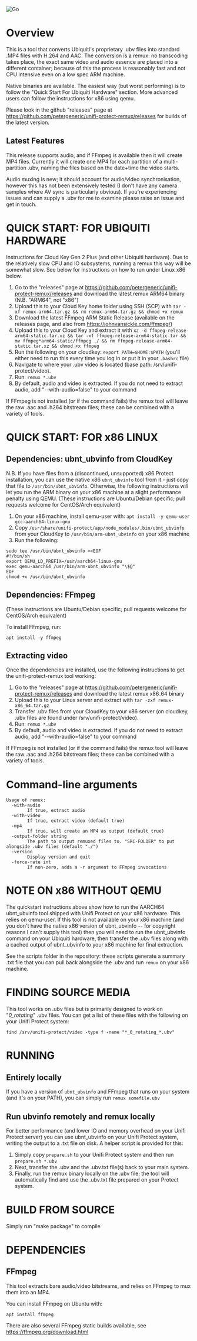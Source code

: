 ![Go](https://github.com/petergeneric/unifi-protect-remux/workflows/Go/badge.svg)

Overview
========

This is a tool that converts Ubiquiti's proprietary .ubv files into standard .MP4 files with H.264 and AAC. The conversion is a remux: no transcoding takes place, the exact same video and audio essence are placed into a different container; because of this the process is reasonably fast and not CPU intensive even on a low spec ARM machine.

Native binaries are available. The easiest way (but worst performing) is to follow the "Quick Start For Ubiquiti Hardware" section. More advanced users can follow the instructions for x86 using qemu.

Please look in the github "releases" page at https://github.com/petergeneric/unifi-protect-remux/releases for builds of the latest version.

Latest Features
---------------
This release supports audio, and if FFmpeg is available then it will create MP4 files. Currently it will create one MP4 for each partition of a multi-partition .ubv, naming the files based on the date+time the video starts.

Audio muxing is new; it should account for audio/video synchronisation, however this has not been extensively tested (I don't have any camera samples where AV sync is particularly obvious). If you're experiencing issues and can supply a .ubv for me to examine please raise an issue and get in touch.


QUICK START: FOR UBIQUITI HARDWARE
==================================
Instructions for Cloud Key Gen 2 Plus (and other Ubiquiti hardware). Due to the relatively slow CPU and IO subsystems, running a remux this way will be somewhat slow. See below for instructions on how to run under Linux x86 below.

1. Go to the "releases" page at https://github.com/petergeneric/unifi-protect-remux/releases and download the latest remux ARM64 binary (N.B. "ARM64", not "x86")
2. Upload this to your Cloud Key home folder using SSH (SCP) with ```tar -xf remux-arm64.tar.gz && rm remux-arm64.tar.gz && chmod +x remux```
3. Download the latest FFmpeg ARM Static Release (available on the releases page, and also from https://johnvansickle.com/ffmpeg/)
4. Upload this to your Cloud Key and extract it with ```xz -d ffmpeg-release-arm64-static.tar.xz && tar -xf ffmpeg-release-arm64-static.tar && mv ffmpeg*arm64-static/ffmpeg ./ && rm ffmpeg-release-arm64-static.tar.xz && chmod +x ffmpeg```
5. Run the following on your cloudkey: ```export PATH=$HOME:$PATH``` (you'll either need to run this every time you log in or put it in your ```.bashrc``` file)
6. Navigate to where your .ubv video is located (base path: /srv/unifi-protect/video).
7. Run: ```remux *.ubv```
8. By default, audio and video is extracted. If you do not need to extract audio, add "--with-audio=false" to your command

If FFmpeg is not installed (or if the command fails) the remux tool will leave the raw .aac and .h264 bitstream files; these can be combined with a variety of tools. 


QUICK START: FOR x86 LINUX
==========================

Dependencies: ubnt_ubvinfo from CloudKey
----------------------------------------
N.B. If you have files from a (discontinued, unsupported) x86 Protect installation, you can use the native x86 ```ubnt_ubvinfo``` tool from it - just copy that file to ```/usr/bin/ubnt_ubvinfo```. Otherwise, the following instructions will let you run the ARM binary on your x86 machine at a slight performance penalty using QEMU.
(These instructions are Ubuntu/Debian specific; pull requests welcome for CentOS/Arch equivalent)

1. On your x86 machine, install qemu-user with: ```apt install -y qemu-user gcc-aarch64-linux-gnu```
2. Copy ```/usr/share/unifi-protect/app/node_modules/.bin/ubnt_ubvinfo``` from your CloudKey to ```/usr/bin/arm-ubnt_ubvinfo``` on your x86 machine
3. Run the following:
```
sudo tee /usr/bin/ubnt_ubvinfo <<EOF
#!/bin/sh
export QEMU_LD_PREFIX=/usr/aarch64-linux-gnu
exec qemu-aarch64 /usr/bin/arm-ubnt_ubvinfo "\$@"
EOF
chmod +x /usr/bin/ubnt_ubvinfo
```

Dependencies: FFmpeg
------------------------
(These instructions are Ubuntu/Debian specific; pull requests welcome for CentOS/Arch equivalent)

To install FFmpeg, run:
```
apt install -y ffmpeg
```

Extracting video
----------------
Once the dependencies are installed, use the following instructions to get the unifi-protect-remux tool working:

1. Go to the "releases" page at https://github.com/petergeneric/unifi-protect-remux/releases and download the latest remux x86_64 binary
2. Upload this to your Linux server and extract with ```tar -zxf remux-x86_64.tar.gz```
3. Transfer .ubv files from your CloudKey to your x86 server (on cloudkey, .ubv files are found under /srv/unifi-protect/video).
4. Run: ```remux *.ubv```
5. By default, audio and video is extracted. If you do not need to extract audio, add "--with-audio=false" to your command

If FFmpeg is not installed (or if the command fails) the remux tool will leave the raw .aac and .h264 bitstream files; these can be combined with a variety of tools. 


Command-line arguments
======================

```
Usage of remux:
  -with-audio
    	If true, extract audio
  -with-video
    	If true, extract video (default true)
  -mp4
    	If true, will create an MP4 as output (default true)
  -output-folder string
    	The path to output remuxed files to. "SRC-FOLDER" to put alongside .ubv files (default "./")
  -version
    	Display version and quit
  -force-rate int
    	If non-zero, adds a -r argument to FFmpeg invocations
```

NOTE ON x86 WITHOUT QEMU
=======================

The quickstart instructions above show how to run the AARCH64 ubnt_ubvinfo tool shipped with Unifi Protect on your x86 hardware. This relies on qemu-user. If this tool is not available on your x86 machine (and you don't have the native x86 version of ubnt_ubvinfo -- for copyright reasons I can't supply this tool) then you will need to run the ubnt_ubvinfo command on your Ubiquiti hardware, then transfer the .ubv files along with a cached output of ubnt_ubvinfo to your x86 machine for final extraction.

See the scripts folder in the repository: these scripts generate a summary .txt file that you can pull back alongside the .ubv and run ```remux``` on your x86 machine.



FINDING SOURCE MEDIA
====================

This tool works on .ubv files but is primarily designed to work on "_0_rotating_" .ubv files. You can get a list of these files with the following on your Unifi Protect system:

```
find /srv/unifi-protect/video -type f -name "*_0_rotating_*.ubv"
```

RUNNING
=======

Entirely locally
----------------

If you have a version of ```ubnt_ubvinfo``` and FFmpeg that runs on your system (and it's on your PATH), you can simply run ```remux somefile.ubv```

Run ubvinfo remotely and remux locally
--------------------------------------

For better performance (and lower IO and memory overhead on your Unifi Protect server) you can use ubnt_ubvinfo on your Unifi Protect system, writing the output to a .txt file on disk.
A helper script is provided for this:

1. Simply copy ```prepare.sh``` to your Unifi Protect system and then run ```prepare.sh *.ubv```
2. Next, transfer the .ubv and the .ubv.txt file(s) back to your main system.
3. Finally, run the remux binary locally on the .ubv file; the tool will automatically find and use the .ubv.txt file prepared on your Protect system.


BUILD FROM SOURCE
=================

Simply run "make package" to compile


DEPENDENCIES
============

FFmpeg
------
This tool extracts bare audio/video bitstreams, and relies on FFmpeg to mux them into an MP4.

You can install FFmpeg on Ubuntu with:

```
apt install ffmpeg
```

There are also several FFmpeg static builds available, see https://ffmpeg.org/download.html
